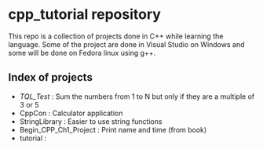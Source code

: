 # cpp_tutorial repository

This repo is a collection of projects done in C++ while learning the language. Some of the project are done in Visual Studio on Windows and some will be done on Fedora linux using g++.

## Index of projects

- _TQL_Test_ : Sum the numbers from 1 to N but only if they are a multiple of 3 or 5
- CppCon : Calculator application
- StringLibrary : Easier to use string functions
- Begin_CPP_Ch1_Project : Print name and time (from book)
- tutorial :
